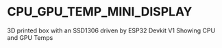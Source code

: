 # CPU_GPU_TEMP_MINI_DISPLAY
3D printed box with an SSD1306 driven by ESP32 Devkit V1 Showing CPU and GPU Temps
